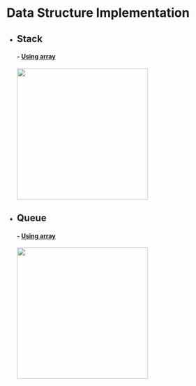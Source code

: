 # Data Structure Implementation

- ## Stack
    #### - [Using array](https://github.com/aayushsoni4/Data-Structure-Implementation/blob/main/Stack_using_array.cpp)
    <img src="https://fullyunderstood.com/wp-content/uploads/2020/02/stack.gif" width="300">

- ## Queue
    #### - [Using array](https://github.com/aayushsoni4/Data-Structure-Implementation/blob/main/Queue_using_array.cpp)
    <img src="https://images.ctfassets.net/n9ktizb80e1a/6FJgRmnaa4aPhL7vn8TGd4/9bd02c6c3d5337d42a7f933b5740006f/queue.gif" width="300">
